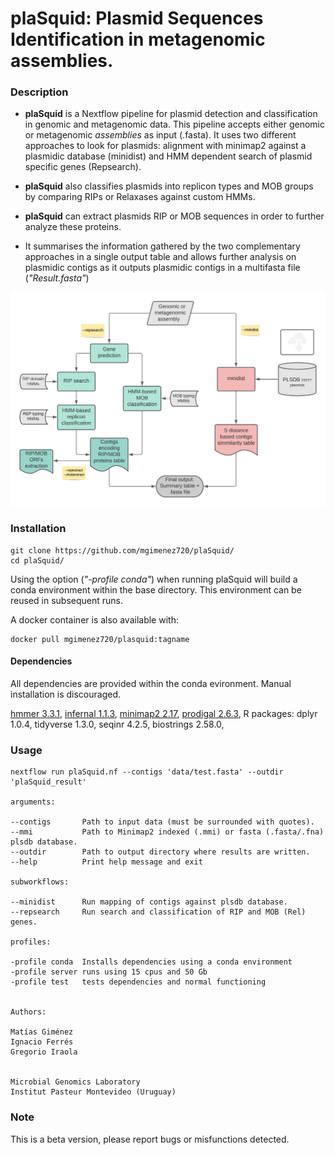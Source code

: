 # plaSquid: **Pla**smid **S**e**q**uences **Id**entification in metagenomic assemblies.  

### Description

- **plaSquid** is a Nextflow pipeline for plasmid detection and classification in genomic and metagenomic data. This pipeline accepts either genomic or metagenomic *assemblies* as input (.fasta). It uses two different approaches to look for plasmids: alignment with minimap2 against a plasmidic database (minidist) and HMM dependent search of plasmid specific genes (Repsearch).

- **plaSquid** also classifies plasmids into replicon types and MOB groups by comparing RIPs or Relaxases against custom HMMs. 

- **plaSquid** can extract plasmids RIP or MOB sequences in order to further analyze these proteins.   

- It summarises the information gathered by the two complementary approaches in a single output table and allows further analysis on plasmidic contigs as it outputs plasmidic contigs in a multifasta file (*"Result.fasta"*)

![Pipeline overview](./img/plaSquid_pipeline.png)

### Installation

    git clone https://github.com/mgimenez720/plaSquid/
    cd plaSquid/
 
Using the option (*"-profile conda"*) when running plaSquid will build a conda environment within the base directory. This environment can be reused in subsequent runs.   

A docker container is also available with:
    
    docker pull mgimenez720/plasquid:tagname

#### Dependencies

All dependencies are provided within the conda evironment. Manual installation is discouraged. 

[hmmer 3.3.1](http://hmmer.org/download.html),
[infernal 1.1.3](http://eddylab.org/infernal/),
[minimap2 2.17](https://github.com/lh3/minimap2),
[prodigal 2.6.3](https://github.com/hyattpd/Prodigal),
R packages:
dplyr 1.0.4,
tidyverse 1.3.0,
seqinr 4.2.5,
biostrings 2.58.0,


### Usage 


    nextflow run plaSquid.nf --contigs 'data/test.fasta' --outdir 'plaSquid_result'

    arguments:

    --contigs       Path to input data (must be surrounded with quotes).
    --mmi           Path to Minimap2 indexed (.mmi) or fasta (.fasta/.fna) plsdb database.
    --outdir        Path to output directory where results are written.
    --help          Print help message and exit

    subworkflows:

    --minidist      Run mapping of contigs against plsdb database.
    --repsearch     Run search and classification of RIP and MOB (Rel) genes.

    profiles:

    -profile conda  Installs dependencies using a conda environment
    -profile server runs using 15 cpus and 50 Gb
    -profile test   tests dependencies and normal functioning


    Authors:

    Matías Giménez
    Ignacio Ferrés
    Gregorio Iraola


    Microbial Genomics Laboratory
    Institut Pasteur Montevideo (Uruguay)

### Note

This is a beta version, please report bugs or misfunctions detected.
